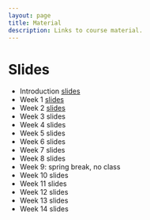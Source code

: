 ```yaml
---
layout: page
title: Material
description: Links to course material.
---
```


# Slides

<!-- * Week 1 [slides](./assets/slides/Session_1.html) -->
* Introduction [slides](./assets/slides/Introduction.pdf)
* Week 1 [slides](./assets/slides/Week1.pdf)
* Week 2 [slides](./assets/slides/Week2.pdf)
* Week 3 slides
* Week 4 slides
* Week 5 slides
* Week 6 slides
* Week 7 slides
* Week 8 slides
* Week 9: spring break, no class
* Week 10 slides
* Week 11 slides
* Week 12 slides
* Week 13 slides
* Week 14 slides


